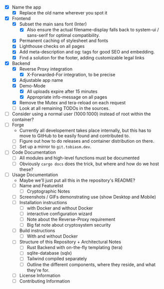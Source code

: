 - [x] Name the app
  - [x] Replace the old name wherever you spot it
- [x] Frontend
  - [x] Subset the main sans font (Inter)
    - [x] Also ensure the actual filename-display falls back to system-ui / sans-serif for optimal compatibility.
  - [x] Permanent caching of stylesheet and fonts
  - [x] Lighthouse checks on all pages
  - [x] Add meta-description and og: tags for good SEO and embedding.
  - [x] Find a solution for the footer, adding customizable legal links
- [x] Backend
  - [x] Reverse Proxy integration
    - [x] X-Forwarded-For integration, to be precise
  - [x] Adjustable app name
  - [x] Demo-Mode
    - [x] All uploads expire after 15 minutes
    - [x] Appropriate info-message on all pages
  - [x] Remove the Mutex and tera-reload on each request
  - [ ] Look at all remaining TODOs in the sources.
- [ ] Consider using a normal user (1000:1000) instead of root within the container?
- [ ] Forge
  - Currently all developement takes place internally, but this has to move to GitHub to be easily found and contributed to.
  - [ ] Figure out how to do releases and container distribution on there.
  - [ ] Set up a mirror to `git.tobiasm.dev`.
- [ ] Code Documentation
  - [ ] All modules and high-level functions must be documented
  - [ ] Obviously `cargo docs` does the trick, but where and how do we host these?
- [ ] Usage Documentation
  - Maybe we'll just put all this in the repository's README?
  - [ ] Name and Featurelist
    - [ ] Cryptographic Notes
  - [ ] Screenshots / GIFs demonstrating use (show Desktop and Mobile)
  - [ ] Installation instructions
    - [ ] with Docker and without Docker
    - [ ] interactive configuration wizard
    - [ ] Note about the Reverse-Proxy requirement
    - [ ] Big fat note about cryptosystem security
  - [ ] Build instructions
    - [ ] With and without Docker
  - [ ] Structure of this Repository + Architectural Notes
    - [ ] Rust Backend with on-the-fly templating (tera)
    - [ ] sqlite-database (sqlx)
    - [ ] Tailwind compiled separately
    - [ ] Outline the different components, where they reside, and what they're for.
  - [ ] License Information
  - [ ] Contributing Information
